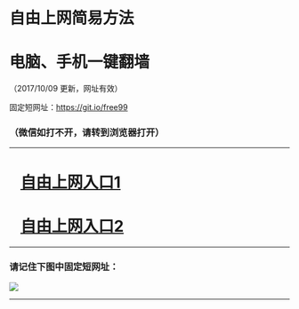 ﻿# 自由上网简易方法

# 电脑、手机一键翻墙

（2017/10/09 更新，网址有效）

固定短网址：https://git.io/free99

### （微信如打不开，请转到浏览器打开）


***





# &nbsp;&nbsp; <a href="http://ft2355016476.fwq-tz-1001.info/fwqtz01.html?t=100900115129 " target="_blank">自由上网入口1</a>
# &nbsp;&nbsp; <a href="http://ft1247411898.fwq-tz-1002.info/fwqtz02.html?t=10090016611 " target="_blank">自由上网入口2</a>
***

### 请记住下图中固定短网址：

<img src="https://s3-us-west-2.amazonaws.com/fwq-1001/yjfq-20170905okok.png" /> 


***

